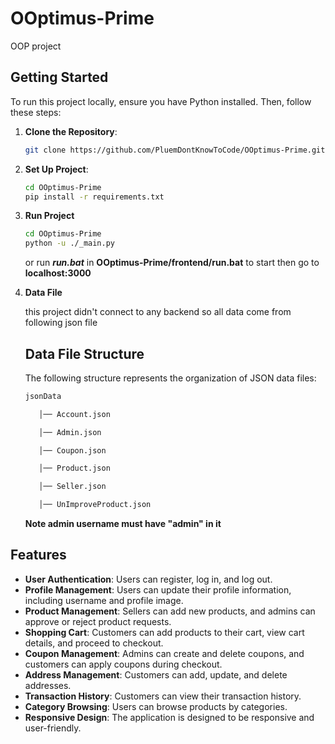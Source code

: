 # OOptimus-Prime
OOP project

## Getting Started

To run this project locally, ensure you have Python installed. Then, follow these steps:

1. **Clone the Repository**:
   ```bash
   git clone https://github.com/PluemDontKnowToCode/OOptimus-Prime.git
   ```
2. **Set Up Project**:
   ```bash
   cd OOptimus-Prime
   pip install -r requirements.txt
   ```
3. **Run Project**
   ```bash
   cd OOptimus-Prime
   python -u ./_main.py
   ```
   or run ***run.bat*** in **OOptimus-Prime/frontend/run.bat** to start then go to **localhost:3000**

4. **Data File**

   this project didn't connect to any backend so all data come from following json file
   ## Data File Structure
   
   The following structure represents the organization of JSON data files:
   ```bash
   jsonData
   
      │── Account.json
   
      │── Admin.json
   
      │── Coupon.json
   
      │── Product.json
   
      │── Seller.json
   
      │── UnImproveProduct.json
      ```
   **Note admin username must have "admin" in it**
## Features

- **User Authentication**: Users can register, log in, and log out.
- **Profile Management**: Users can update their profile information, including username and profile image.
- **Product Management**: Sellers can add new products, and admins can approve or reject product requests.
- **Shopping Cart**: Customers can add products to their cart, view cart details, and proceed to checkout.
- **Coupon Management**: Admins can create and delete coupons, and customers can apply coupons during checkout.
- **Address Management**: Customers can add, update, and delete addresses.
- **Transaction History**: Customers can view their transaction history.
- **Category Browsing**: Users can browse products by categories.
- **Responsive Design**: The application is designed to be responsive and user-friendly.
